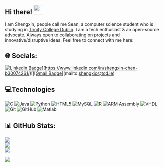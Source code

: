 ## Hi there! <img src="https://raw.githubusercontent.com/aemmadi/aemmadi/master/wave.gif" width="30">

I am Shengxin, people call me Sean, a computer science student who is studying in [Trinity College Dublin](https://www.tcd.ie/). I am a tech enthusiast & an open-source advocate. Always open to collaborating on projects and innovative/disruptive ideas. Feel free to connect with me here:
## 🌐 Socials:
[![Linkedin Badge](https://img.shields.io/badge/-shengxin-blue?style=flat-square&logo=Linkedin&logoColor=white&link=[[https://www.linkedin.com/in/shengxin-chen](https://www.linkedin.com/in/shengxin-chen-b30074261/)](https://www.linkedin.com/in/shengxin-chen-b30074261/)/)](https://www.linkedin.com/in/shengxin-chen-b30074261/)[![Gmail Badge](https://img.shields.io/badge/-shengxic@tcd.ie-c14438?style=flat-square&logo=Gmail&logoColor=white&link=mailto:shengxic@tcd.ie)](mailto:shengxic@tcd.ie)

##  💻Technologies
![C](https://img.shields.io/badge/c-%2300599C.svg?style=flat&logo=c&logoColor=white) ![Java](https://img.shields.io/badge/java-%23ED8B00.svg?style=flat&logo=openjdk&logoColor=white) ![Python](https://img.shields.io/badge/python-3670A0?style=flat&logo=python&logoColor=ffdd54) ![HTML5](https://img.shields.io/badge/html5-%23E34F26.svg?style=flat&logo=html5&logoColor=white) ![MySQL](https://img.shields.io/badge/mysql-%2300000f.svg?style=flat&logo=mysql&logoColor=white) ![R](https://img.shields.io/badge/r-%23276DC3.svg?style=flat&logo=r&logoColor=white)
![ARM Assembly](https://img.shields.io/badge/-ARM%20Assembly-0091BD?style=flat-square&logo=arm)
![VHDL](https://img.shields.io/badge/-VHDL-543DE0?style=flat-square&logo=vhdl)
![Git](https://img.shields.io/badge/-Git-black?style=flat-square&logo=git)
![GitHub](https://img.shields.io/badge/-GitHub-181717?style=flat-square&logo=github)
![Matlab](https://img.shields.io/badge/-Matlab-orange?style=flat-square&logo=matlab)

## 📊 GitHub Stats:
![](https://github-readme-stats.vercel.app/api?username=SeanXC&theme=blue-green&hide_border=false&include_all_commits=true&count_private=true)<br/>
![](https://github-readme-streak-stats.herokuapp.com/?user=SeanXC&theme=blue-green&hide_border=false)<br/>
![](https://github-readme-stats.vercel.app/api/top-langs/?username=SeanXC&theme=blue-green&hide_border=false&include_all_commits=true&count_private=true&layout=compact)

[![](https://visitcount.itsvg.in/api?id=SeanXC&label=Profile%20Views&color=1&icon=5&pretty=false)](https://visitcount.itsvg.in)


<!--<a href="https://visitcount.itsvg.in">
  <img src="https://visitcount.itsvg.in/api?id=SeanXC&label=Profile%20Views&color=1&icon=5&pretty=false" />
</a>-->
<!-- created with some help from GPRM ( https://gprm.itsvg.in ) -->

